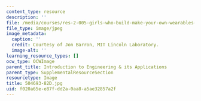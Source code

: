 ```yaml
---
content_type: resource
description: ''
file: /media/courses/res-2-005-girls-who-build-make-your-own-wearables-workshop-spring-2015/f020a65ee87fdd2a0aa8a5ae32857a2f_504693-82D.jpg
file_type: image/jpeg
image_metadata:
  caption: ''
  credit: Courtesy of Jon Barron, MIT Lincoln Laboratory.
  image-alt: ''
learning_resource_types: []
ocw_type: OCWImage
parent_title: Introduction to Engineering & its Applications
parent_type: SupplementalResourceSection
resourcetype: Image
title: 504693-82D.jpg
uid: f020a65e-e87f-dd2a-0aa8-a5ae32857a2f
---
```

